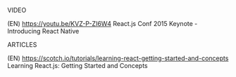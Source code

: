 VIDEO

(EN) https://youtu.be/KVZ-P-ZI6W4
React.js Conf 2015 Keynote - Introducing React Native

ARTICLES

(EN) https://scotch.io/tutorials/learning-react-getting-started-and-concepts
Learning React.js: Getting Started and Concepts

